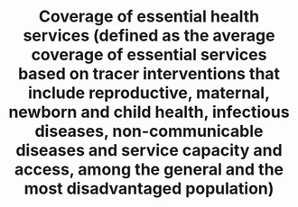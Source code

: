 ﻿---
permalink: /3-8-1/
sdg_goal: 3
layout: indicator
indicator: 3.8.1
indicator_variable: null
graph: null
graph_type_description: null
title: >-
  Coverage  of  essential  health  services  (defined  as  the  average  coverage  of  essential  services  based  on  tracer  interventions  that  include  reproductive,  maternal,  newborn  and  child  health,  infectious  diseases,  non-communicable  diseases  and  service  capacity  and  access,  among  the  general  and  the  most  disadvantaged  population)
graph_status_notes: checking
variable_description: null
variable_notes: null
un_designated_tier: '3'
un_custodial_agency: 'WHO  (Partnering  Agencies:  UNICEF,  UNFPA,  DESA  Population  Divison)'
target_id: '3.8'
has_metadata: true
goal_meta_link: 'http://unstats.un.org/sdgs/files/metadata-compilation/Metadata-Goal-3.pdf'
goal_meta_link_page: 33
indicator_name: >-
  Coverage  of  essential  health  services  (defined  as  the  average  coverage  of  essential  services  based  on  tracer  interventions  that  include  reproductive,  maternal,  newborn  and  child  health,  infectious  diseases,  non-communicable  diseases  and  service  capacity  and  access,  among  the  general  and  the  most  disadvantaged  population)
target: >-
  Achieve  universal  health  coverage,  including  financial  risk  protection,  access  to  quality  essential  health-care  services  and  access  to  safe,  effective,  quality  and  affordable  essential  medicines  and  vaccines  for  all.
indicator_definition: >-
  Tracer  interventions  for  promotion  and  prevention  services  include:  family  planning  coverage  (need  satisfied),  antenatal  care  (at  least  four  visits),vaccination,  non_use  of  tobacco,  improved  water  source,  adequate  sanitation  and  other  locally  relevant  coverage  indicators  Tracer  interventions  for  treatment  services  include:  skilled  birth  attendance,  antiretroviral  therapy,  tuberculosis  treatment  (case  detection  andtreatment  success),  hypertension  treatment,  diabetes  treatment,  pneumonia  treatment  in  children  and  other  locally  relevant  indicators
method_of_computation: >-
  Number  of  people  receiving  the  intervention'/  Number  of  people  who  need  the  intervention  Method  of  measurement  Universal  health  coverage  means  that  people  receive  the  services  they  need,  without  incurring  financial  hardship.  Countries  progressively  realize  UHC  according  to  their  level  of  development,  epidemiological  situation,  health  system  and  people's  expectations.''The  indicators  ideally  cover  promotion,  prevention,  treatment,  rehabilitation  and  palliation.  There  are  a  number  of  indicators  that  all  countries  implement  such  as  immunization  coverage  or  skilled  attendance  at  birth  that  can  be  used  for  a  summary  measure  of  progress  that  can  be  used  at  lgobal  and  regional  and  country  levels.  Countries  however  will  also  create  their  own  set  of  indicators  to  track  progress  towards  UHC.''  The  selection  of  indicators  is  based  on  the  initial  framework,  and  was  applied  in  the  global  report  published  in  2015  by  WHO  and  the  World  Bank.''This  provides  a  basis  for  further  improvements  working  alongside  countries.  Method  of  estimation  The  indicators  can  be  expressed  as  a  summary  measure.  These  can  be  weighted  according  to  indicator,  or  intervention  area.  Work  on  incorporating  an  equity  component  in  the  summary  measure  is  ongoing  but  is  possible  in  a  relatively  simple  manner.
source_title: null
source_notes: null
published: true  

---